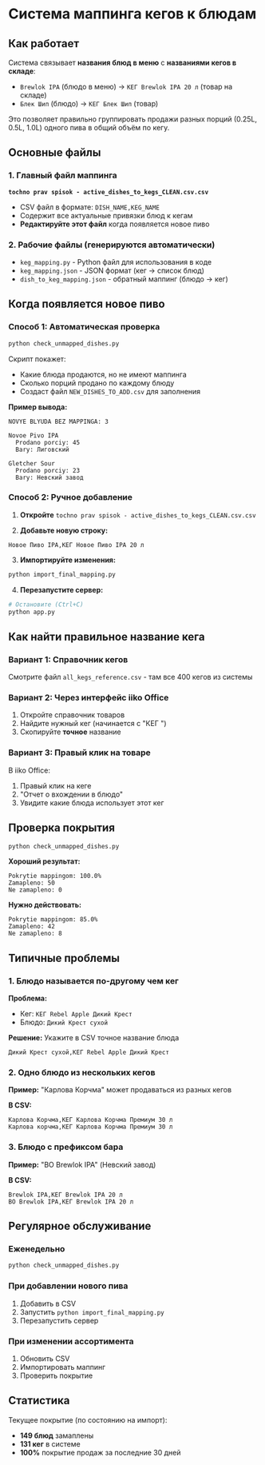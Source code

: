 # Система маппинга кегов к блюдам

## Как работает

Система связывает **названия блюд в меню** с **названиями кегов в складе**:
- `Brewlok IPA` (блюдо в меню) → `КЕГ Brewlok IPA 20 л` (товар на складе)
- `Блек Шип` (блюдо) → `КЕГ Блек Шип` (товар)

Это позволяет правильно группировать продажи разных порций (0.25L, 0.5L, 1.0L) одного пива в общий объём по кегу.

## Основные файлы

### 1. Главный файл маппинга
**`tochno prav spisok - active_dishes_to_kegs_CLEAN.csv.csv`**
- CSV файл в формате: `DISH_NAME,KEG_NAME`
- Содержит все актуальные привязки блюд к кегам
- **Редактируйте этот файл** когда появляется новое пиво

### 2. Рабочие файлы (генерируются автоматически)
- `keg_mapping.py` - Python файл для использования в коде
- `keg_mapping.json` - JSON формат (кег → список блюд)
- `dish_to_keg_mapping.json` - обратный маппинг (блюдо → кег)

## Когда появляется новое пиво

### Способ 1: Автоматическая проверка

```bash
python check_unmapped_dishes.py
```

Скрипт покажет:
- Какие блюда продаются, но не имеют маппинга
- Сколько порций продано по каждому блюду
- Создаст файл `NEW_DISHES_TO_ADD.csv` для заполнения

**Пример вывода:**
```
NOVYE BLYUDA BEZ MAPPINGA: 3

Novoe Pivo IPA
  Prodano porciy: 45
  Bary: Лиговский

Gletcher Sour
  Prodano porciy: 23
  Bary: Невский завод
```

### Способ 2: Ручное добавление

1. **Откройте** `tochno prav spisok - active_dishes_to_kegs_CLEAN.csv.csv`

2. **Добавьте новую строку:**
```csv
Новое Пиво IPA,КЕГ Новое Пиво IPA 20 л
```

3. **Импортируйте изменения:**
```bash
python import_final_mapping.py
```

4. **Перезапустите сервер:**
```bash
# Остановите (Ctrl+C)
python app.py
```

## Как найти правильное название кега

### Вариант 1: Справочник кегов
Смотрите файл `all_kegs_reference.csv` - там все 400 кегов из системы

### Вариант 2: Через интерфейс iiko Office
1. Откройте справочник товаров
2. Найдите нужный кег (начинается с "КЕГ ")
3. Скопируйте **точное** название

### Вариант 3: Правый клик на товаре
В iiko Office:
1. Правый клик на кеге
2. "Отчет о вхождении в блюдо"
3. Увидите какие блюда использует этот кег

## Проверка покрытия

```bash
python check_unmapped_dishes.py
```

**Хороший результат:**
```
Pokrytie mappingom: 100.0%
Zamapleno: 50
Ne zamapleno: 0
```

**Нужно действовать:**
```
Pokrytie mappingom: 85.0%
Zamapleno: 42
Ne zamapleno: 8
```

## Типичные проблемы

### 1. Блюдо называется по-другому чем кег

**Проблема:**
- Кег: `КЕГ Rebel Apple Дикий Крест`
- Блюдо: `Дикий Крест сухой`

**Решение:** Укажите в CSV точное название блюда
```csv
Дикий Крест сухой,КЕГ Rebel Apple Дикий Крест
```

### 2. Одно блюдо из нескольких кегов

**Пример:** "Карлова Корчма" может продаваться из разных кегов

**В CSV:**
```csv
Карлова Корчма,КЕГ Карлова Корчма Премиум 30 л
Карлова корчма,КЕГ Карлова Корчма Премиум 30 л
```

### 3. Блюдо с префиксом бара

**Пример:** "ВО Brewlok IPA" (Невский завод)

**В CSV:**
```csv
Brewlok IPA,КЕГ Brewlok IPA 20 л
ВО Brewlok IPA,КЕГ Brewlok IPA 20 л
```

## Регулярное обслуживание

### Еженедельно
```bash
python check_unmapped_dishes.py
```

### При добавлении нового пива
1. Добавить в CSV
2. Запустить `python import_final_mapping.py`
3. Перезапустить сервер

### При изменении ассортимента
1. Обновить CSV
2. Импортировать маппинг
3. Проверить покрытие

## Статистика

Текущее покрытие (по состоянию на импорт):
- **149 блюд** замаплены
- **131 кег** в системе
- **100%** покрытие продаж за последние 30 дней
